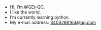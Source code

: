 - Hi, I’m @GEt-QC.   
- I like the world.   
- I’m currently learning python.   
- My e-mail address: 3403288163@qq.com
